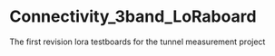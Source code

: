 # Connectivity_3band_LoRaboard
The first revision lora testboards for the tunnel measurement project
